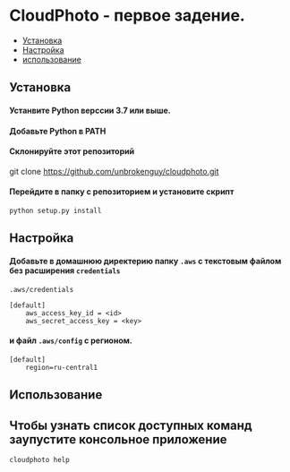 # CloudPhoto - первое задение.
* [Установка](#установка)
* [Настройка](#настройка)
* [использование](#использование)
## Установка

#### Устанвите Python верссии 3.7 или выше.
#### Добавьте Python в PATH
#### Склонируйте этот репозиторий
git clone https://github.com/unbrokenguy/cloudphoto.git
#### Перейдите в папку с репозиторием и установите скрипт
```shell
python setup.py install
```
## Настройка
#### Добавьте в домашнюю директерию папку `.aws` с текстовым файлом без расширения `credentials`
`.aws/credentials`
```text
[default]
    aws_access_key_id = <id>
    aws_secret_access_key = <key>
```
#### и файл `.aws/config` с регионом.
```
[default]
    region=ru-central1
```
## Использование
## Чтобы узнать список доступных команд заупустите консольное приложение 
```shell
cloudphoto help
```
